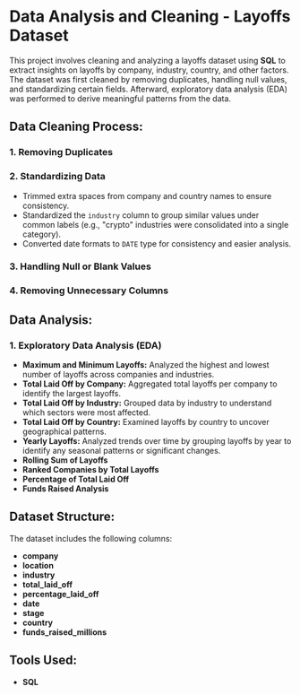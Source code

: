 # Data Analysis and Cleaning - Layoffs Dataset

This project involves cleaning and analyzing a layoffs dataset using **SQL** to extract insights on layoffs by company, industry, country, and other factors. The dataset was first cleaned by removing duplicates, handling null values, and standardizing certain fields. Afterward, exploratory data analysis (EDA) was performed to derive meaningful patterns from the data.

## Data Cleaning Process:

### 1. **Removing Duplicates**
### 2. **Standardizing Data**
   - Trimmed extra spaces from company and country names to ensure consistency.
   - Standardized the `industry` column to group similar values under common labels (e.g., "crypto" industries were consolidated into a single category).
   - Converted date formats to `DATE` type for consistency and easier analysis.
### 3. **Handling Null or Blank Values**
### 4. **Removing Unnecessary Columns**

##  Data Analysis:

### 1. **Exploratory Data Analysis (EDA)**
   - **Maximum and Minimum Layoffs:** Analyzed the highest and lowest number of layoffs across companies and industries.
   - **Total Laid Off by Company:** Aggregated total layoffs per company to identify the largest layoffs.
   - **Total Laid Off by Industry:** Grouped data by industry to understand which sectors were most affected.
   - **Total Laid Off by Country:** Examined layoffs by country to uncover geographical patterns.
   - **Yearly Layoffs:** Analyzed trends over time by grouping layoffs by year to identify any seasonal patterns or significant changes.
   - **Rolling Sum of Layoffs**
   - **Ranked Companies by Total Layoffs**
   - **Percentage of Total Laid Off**
   - **Funds Raised Analysis**


## Dataset Structure:

The dataset includes the following columns:

- **company** 
- **location** 
- **industry** 
- **total_laid_off** 
- **percentage_laid_off** 
- **date** 
- **stage**
- **country** 
- **funds_raised_millions** 

## Tools Used:

- **SQL** 


